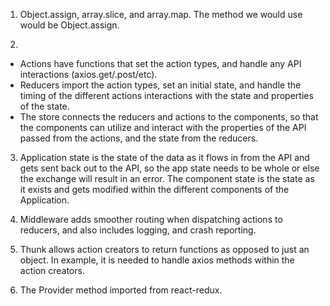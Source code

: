 1. Object.assign, array.slice, and array.map. The method we would use would be Object.assign.

2. 
- Actions have functions that set the action types, and handle any API interactions (axios.get/.post/etc).
- Reducers import the action types, set an initial state, and handle the timing of the different actions interactions with the state and properties of the state.
- The store connects the reducers and actions to the components, so that the components can utilize and interact with the properties of the API passed from the actions, and the state from the reducers.

3. Application state is the state of the data as it flows in from the API and gets sent back out to the API, so the app state needs to be whole or else the exchange will result in an error. The component state is the state as it exists and gets modified within the different components of the Application.

4. Middleware adds smoother routing when dispatching actions to reducers, and also includes logging, and crash reporting.

5. Thunk allows action creators to return functions as opposed to just an object. In example, it is needed to handle axios methods within the action creators.

6. The Provider method imported from react-redux.

